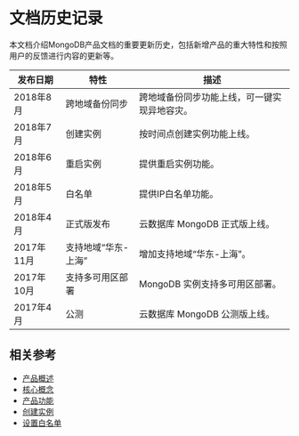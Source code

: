 # 文档历史记录

本文档介绍MongoDB产品文档的重要更新历史，包括新增产品的重大特性和按照用户的反馈进行内容的更新等。

|发布日期|特性|描述|
|-|-|-|
|2018年8月|跨地域备份同步|跨地域备份同步功能上线，可一键实现异地容灾。|
|2018年7月|创建实例|按时间点创建实例功能上线。|
|2018年6月|重启实例|提供重启实例功能。|
|2018年5月|白名单|提供IP白名单功能。|
|2018年4月|正式版发布|云数据库 MongoDB 正式版上线。|
|2017年11月|支持地域“华东-上海”|增加支持地域“华东-上海”。|
|2017年10月|支持多可用区部署|	MongoDB 实例支持多可用区部署。|
|2017年4月|公测|云数据库 MongoDB 公测版上线。|


## 相关参考

- [产品概述](../Introduction/What-Is-MongoDB.md)
- [核心概念](../Introduction/Core-Concepts.md)
- [产品功能](../Introduction/Functions.md)
- [创建实例](../Getting-Started/Create-Instance.md)
- [设置白名单](..//Getting-Started/Set-Whitelist.md)
